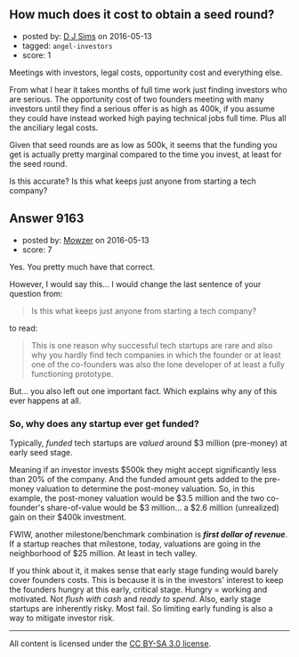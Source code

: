 ## How much does it cost to obtain a seed round?

- posted by: [D J Sims](https://stackexchange.com/users/7242000/d-j-sims) on 2016-05-13
- tagged: `angel-investors`
- score: 1

Meetings with investors, legal costs, opportunity cost and everything else.

From what I hear it takes months of full time work just finding investors who are serious. The opportunity cost of two founders meeting with many investors until they find a serious offer is as high as 400k, if you assume they could have instead worked high paying technical jobs full time. Plus all the anciliary legal costs.

Given that seed rounds are as low as 500k, it seems that the funding you get is actually pretty marginal compared to the time you invest, at least for the seed round. 

Is this accurate? Is this what keeps just anyone from starting a tech company? 


## Answer 9163

- posted by: [Mowzer](https://stackexchange.com/users/1803081/mowzer) on 2016-05-13
- score: 7

Yes. You pretty much have that correct.

However, I would say this... I would change the last sentence of your question from:

> Is this what keeps just anyone from starting a tech company?

to read:

> This is one reason why successful tech startups are rare and also why you hardly find tech companies in which the founder or at least one of the co-founders was also the lone developer of at least a fully functioning prototype.

But... you also left out one important fact. Which explains why any of this ever happens at all.

<h3>So, why does any startup ever get funded?</h3>

Typically, *funded* tech startups are *valued* around $3 million (pre-money) at early seed stage.

Meaning if an investor invests $500k they might accept significantly less than 20% of the company. And the funded amount gets added to the pre-money valuation to determine the post-money valuation. So, in this example, the post-money valuation would be $3.5 million and the two co-founder's share-of-value would be $3 million... a $2.6 million (unrealized) gain on their $400k investment.

FWIW, another milestone/benchmark combination is ***first dollar of revenue***. If a startup reaches that milestone, today, valuations are going in the neighborhood of $25 million. At least in tech valley.

If you think about it, it makes sense that early stage funding would barely cover founders costs. This is because it is in the investors' interest to keep the founders hungry at this early, critical stage. Hungry = working and motivated. Not *flush with cash* and *ready to spend*. Also, early stage startups are inherently risky. Most fail. So limiting early funding is also a way to mitigate investor risk.



---

All content is licensed under the [CC BY-SA 3.0 license](https://creativecommons.org/licenses/by-sa/3.0/).
